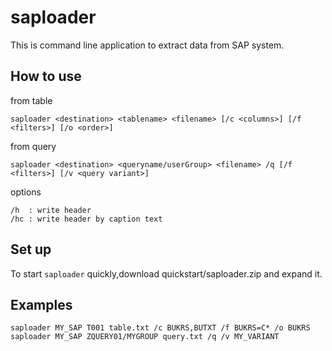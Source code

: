 saploader
=============

This is command line application to extract data from SAP system.  

## How to use
from table

```
saploader <destination> <tablename> <filename> [/c <columns>] [/f <filters>] [/o <order>]
```

from query

```
saploader <destination> <queryname/userGroup> <filename> /q [/f <filters>] [/v <query variant>]
```

options

```
/h  : write header
/hc : write header by caption text
```

## Set up
To start `saploader` quickly,download quickstart/saploader.zip and expand it.  


## Examples

```
saploader MY_SAP T001 table.txt /c BUKRS,BUTXT /f BUKRS=C* /o BUKRS
saploader MY_SAP ZQUERY01/MYGROUP query.txt /q /v MY_VARIANT
```
